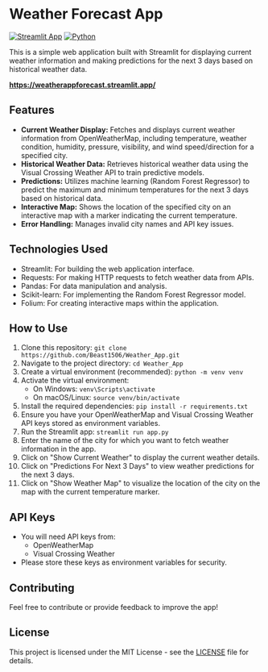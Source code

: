 # Weather Forecast App

[![Streamlit App](https://img.shields.io/badge/Streamlit-App-blueviolet)](https://streamlit.io/)
[![Python](https://img.shields.io/badge/Python-3.x-blue)](https://www.python.org/)

This is a simple web application built with Streamlit for displaying current weather information and making predictions for the next 3 days based on historical weather data.

**https://weatherappforecast.streamlit.app/**

## Features

* **Current Weather Display:** Fetches and displays current weather information from OpenWeatherMap, including temperature, weather condition, humidity, pressure, visibility, and wind speed/direction for a specified city.
* **Historical Weather Data:** Retrieves historical weather data using the Visual Crossing Weather API to train predictive models.
* **Predictions:** Utilizes machine learning (Random Forest Regressor) to predict the maximum and minimum temperatures for the next 3 days based on historical data.
* **Interactive Map:** Shows the location of the specified city on an interactive map with a marker indicating the current temperature.
* **Error Handling:** Manages invalid city names and API key issues.

## Technologies Used

* Streamlit: For building the web application interface.
* Requests: For making HTTP requests to fetch weather data from APIs.
* Pandas: For data manipulation and analysis.
* Scikit-learn: For implementing the Random Forest Regressor model.
* Folium: For creating interactive maps within the application.

## How to Use

1.  Clone this repository: `git clone https://github.com/Beast1506/Weather_App.git`
2.  Navigate to the project directory: `cd Weather_App`
3.  Create a virtual environment (recommended): `python -m venv venv`
4.  Activate the virtual environment:
    * On Windows: `venv\Scripts\activate`
    * On macOS/Linux: `source venv/bin/activate`
5.  Install the required dependencies: `pip install -r requirements.txt`
6.  Ensure you have your OpenWeatherMap and Visual Crossing Weather API keys stored as environment variables.
7.  Run the Streamlit app: `streamlit run app.py`
8.  Enter the name of the city for which you want to fetch weather information in the app.
9.  Click on "Show Current Weather" to display the current weather details.
10. Click on "Predictions For Next 3 Days" to view weather predictions for the next 3 days.
11. Click on "Show Weather Map" to visualize the location of the city on the map with the current temperature marker.

## API Keys

* You will need API keys from:
    * OpenWeatherMap
    * Visual Crossing Weather
* Please store these keys as environment variables for security.

## Contributing

Feel free to contribute or provide feedback to improve the app!

## License

This project is licensed under the MIT License - see the [LICENSE](LICENSE.txt) file for details.
